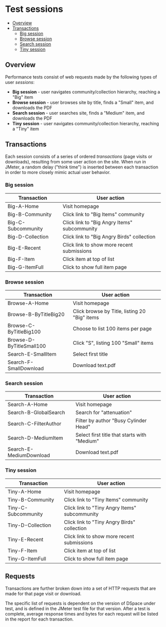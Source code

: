 # Test sessions

* [Overview](#overview)
* [Transactions](#transactions)
  - [Big session](#big-session)
  - [Browse session](#browse-session)
  - [Search session](#search-session)
  - [Tiny session](#tiny-session)

## Overview

Performance tests consist of web requests made by the following types of user _sessions_:

* **Big session** - user navigates community/collection hierarchy, reaching a "Big" item
* **Browse session** - user browses site by title, finds a "Small" item, and downloads the PDF
* **Search session** - user searches site, finds a "Medium" item, and downloads the PDF
* **Tiny session** - user navigates community/collection hierarchy, reaching a "Tiny" item

## Transactions

Each session consists of a series of ordered _transactions_ (page visits or downloads),
resulting from some user action on the site.  When run in JMeter, a random delay ("think time")
is inserted between each transaction in order to more closely mimic actual user behavior.

### Big session

Transaction        | User action
-------------------|------------------------------------------------------------
Big-A-Home         | Visit homepage
Big-B-Community    | Click link to "Big Items" community
Big-C-Subcommunity | Click link to "Big Angry Items" subcommunity
Big-D-Collection   | Click link to "Big Angry Birds" collection
Big-E-Recent       | Click link to show more recent submissions
Big-F-Item         | Click item at top of list
Big-G-ItemFull     | Click to show full item page

### Browse session

Transaction              | User action
-------------------------|-------------------------------------------------------
Browse-A-Home            | Visit homepage
Browse-B-ByTitleBig20    | Click browse by Title, listing 20 "Big" items
Browse-C-ByTitleBig100   | Choose to list 100 items per page
Browse-D-ByTitleSmall100 | Click "S", listing 100 "Small" items
Search-E-SmallItem       | Select first title
Search-F-SmallDownload   | Download text.pdf

### Search session

Transaction             | User action
------------------------|-------------------------------------------------------
Search-A-Home           | Visit homepage
Search-B-GlobalSearch   | Search for "attenuation"
Search-C-FilterAuthor   | Filter by author "Busy Cylinder Head"
Search-D-MediumItem     | Select first title that starts with "Medium"
Search-E-MediumDownload | Download text.pdf

### Tiny session

Transaction         | User action
--------------------|------------------------------------------------------------
Tiny-A-Home         | Visit homepage
Tiny-B-Community    | Click link to "Tiny Items" community
Tiny-C-Subcommunity | Click link to "Tiny Angry Items" subcommunity
Tiny-D-Collection   | Click link to "Tiny Angry Birds" collection
Tiny-E-Recent       | Click link to show more recent submissions
Tiny-F-Item         | Click item at top of list
Tiny-G-ItemFull     | Click to show full item page

## Requests

Transactions are further broken down into a set of HTTP requests that are made for
that page visit or download.

The specific list of requests is dependent on the version of DSpace under test, and
is defined in the JMeter test file for that version. After a test is complete, average
response times and bytes for each request will be listed in the report for each transaction.
